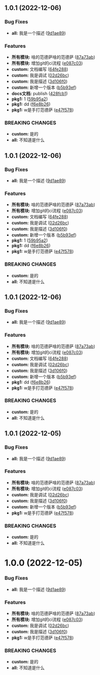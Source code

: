 ## 1.0.1 (2022-12-06)


### Bug Fixes

* **all:** 我是一个描述 ([9d1ae89](https://github.com/lzbgithubcode/ts-monorepo-demo/commit/9d1ae89a35af5d5c8a1499524c9b5cb59811af5c))


### Features

* **所有模块:** 啥的范德萨啥的范德萨 ([87a73ab](https://github.com/lzbgithubcode/ts-monorepo-demo/commit/87a73ab1627ea2e07f2eabc68aea5e40afdd61ae))
* **所有模块:** 增加git的ci流程 ([e087c03](https://github.com/lzbgithubcode/ts-monorepo-demo/commit/e087c03f0ac1d87b40ea7bb2a9ecaff7af50b1c3))
* **custom:** 文档编写 ([64fe288](https://github.com/lzbgithubcode/ts-monorepo-demo/commit/64fe2889f87be241218bf738cfab46b84ff68dde))
* **custom:** 我是调试 ([02d26bc](https://github.com/lzbgithubcode/ts-monorepo-demo/commit/02d26bc2c3b1bc57b6d9fcf300fb787bc6e1bfe6))
* **custom:** 我是描述 ([3d106f0](https://github.com/lzbgithubcode/ts-monorepo-demo/commit/3d106f05f8e51c8af4fe7c843fa582f85e8b3d8b))
* **custom:** 新增一个版本 ([b5b93ef](https://github.com/lzbgithubcode/ts-monorepo-demo/commit/b5b93efa725cc359f84d053571b29b8ac1bad33a))
* **docs文档:** publish ([428fcb1](https://github.com/lzbgithubcode/ts-monorepo-demo/commit/428fcb13cd1620435ac11250259a2daa55509695))
* **pkg1:** 1 ([59b95a2](https://github.com/lzbgithubcode/ts-monorepo-demo/commit/59b95a206f0b5ad0d83aa8e4b4cd2ef92c4250d9))
* **pkg1:** dd ([f6e8b26](https://github.com/lzbgithubcode/ts-monorepo-demo/commit/f6e8b2649dd3f080dc7966cf77d851c57d7454d1))
* **pkg1:** w是手打范德萨 ([e47f578](https://github.com/lzbgithubcode/ts-monorepo-demo/commit/e47f578a3e1849174f47cded13f0af2b1bcc5a86))


### BREAKING CHANGES

* **custom:** 是的
* **all:** 不知道是什么



## 1.0.1 (2022-12-06)


### Bug Fixes

* **all:** 我是一个描述 ([9d1ae89](https://github.com/lzbgithubcode/ts-monorepo-demo/commit/9d1ae89a35af5d5c8a1499524c9b5cb59811af5c))


### Features

* **所有模块:** 啥的范德萨啥的范德萨 ([87a73ab](https://github.com/lzbgithubcode/ts-monorepo-demo/commit/87a73ab1627ea2e07f2eabc68aea5e40afdd61ae))
* **所有模块:** 增加git的ci流程 ([e087c03](https://github.com/lzbgithubcode/ts-monorepo-demo/commit/e087c03f0ac1d87b40ea7bb2a9ecaff7af50b1c3))
* **custom:** 文档编写 ([64fe288](https://github.com/lzbgithubcode/ts-monorepo-demo/commit/64fe2889f87be241218bf738cfab46b84ff68dde))
* **custom:** 我是调试 ([02d26bc](https://github.com/lzbgithubcode/ts-monorepo-demo/commit/02d26bc2c3b1bc57b6d9fcf300fb787bc6e1bfe6))
* **custom:** 我是描述 ([3d106f0](https://github.com/lzbgithubcode/ts-monorepo-demo/commit/3d106f05f8e51c8af4fe7c843fa582f85e8b3d8b))
* **custom:** 新增一个版本 ([b5b93ef](https://github.com/lzbgithubcode/ts-monorepo-demo/commit/b5b93efa725cc359f84d053571b29b8ac1bad33a))
* **pkg1:** 1 ([59b95a2](https://github.com/lzbgithubcode/ts-monorepo-demo/commit/59b95a206f0b5ad0d83aa8e4b4cd2ef92c4250d9))
* **pkg1:** dd ([f6e8b26](https://github.com/lzbgithubcode/ts-monorepo-demo/commit/f6e8b2649dd3f080dc7966cf77d851c57d7454d1))
* **pkg1:** w是手打范德萨 ([e47f578](https://github.com/lzbgithubcode/ts-monorepo-demo/commit/e47f578a3e1849174f47cded13f0af2b1bcc5a86))


### BREAKING CHANGES

* **custom:** 是的
* **all:** 不知道是什么



## 1.0.1 (2022-12-06)


### Bug Fixes

* **all:** 我是一个描述 ([9d1ae89](https://github.com/lzbgithubcode/ts-monorepo-demo/commit/9d1ae89a35af5d5c8a1499524c9b5cb59811af5c))


### Features

* **所有模块:** 啥的范德萨啥的范德萨 ([87a73ab](https://github.com/lzbgithubcode/ts-monorepo-demo/commit/87a73ab1627ea2e07f2eabc68aea5e40afdd61ae))
* **所有模块:** 增加git的ci流程 ([e087c03](https://github.com/lzbgithubcode/ts-monorepo-demo/commit/e087c03f0ac1d87b40ea7bb2a9ecaff7af50b1c3))
* **custom:** 文档编写 ([64fe288](https://github.com/lzbgithubcode/ts-monorepo-demo/commit/64fe2889f87be241218bf738cfab46b84ff68dde))
* **custom:** 我是调试 ([02d26bc](https://github.com/lzbgithubcode/ts-monorepo-demo/commit/02d26bc2c3b1bc57b6d9fcf300fb787bc6e1bfe6))
* **custom:** 我是描述 ([3d106f0](https://github.com/lzbgithubcode/ts-monorepo-demo/commit/3d106f05f8e51c8af4fe7c843fa582f85e8b3d8b))
* **custom:** 新增一个版本 ([b5b93ef](https://github.com/lzbgithubcode/ts-monorepo-demo/commit/b5b93efa725cc359f84d053571b29b8ac1bad33a))
* **pkg1:** dd ([f6e8b26](https://github.com/lzbgithubcode/ts-monorepo-demo/commit/f6e8b2649dd3f080dc7966cf77d851c57d7454d1))
* **pkg1:** w是手打范德萨 ([e47f578](https://github.com/lzbgithubcode/ts-monorepo-demo/commit/e47f578a3e1849174f47cded13f0af2b1bcc5a86))


### BREAKING CHANGES

* **custom:** 是的
* **all:** 不知道是什么



## 1.0.1 (2022-12-05)


### Bug Fixes

* **all:** 我是一个描述 ([9d1ae89](https://github.com/lzbgithubcode/ts-monorepo-demo/commit/9d1ae89a35af5d5c8a1499524c9b5cb59811af5c))


### Features

* **所有模块:** 啥的范德萨啥的范德萨 ([87a73ab](https://github.com/lzbgithubcode/ts-monorepo-demo/commit/87a73ab1627ea2e07f2eabc68aea5e40afdd61ae))
* **所有模块:** 增加git的ci流程 ([e087c03](https://github.com/lzbgithubcode/ts-monorepo-demo/commit/e087c03f0ac1d87b40ea7bb2a9ecaff7af50b1c3))
* **custom:** 我是调试 ([02d26bc](https://github.com/lzbgithubcode/ts-monorepo-demo/commit/02d26bc2c3b1bc57b6d9fcf300fb787bc6e1bfe6))
* **custom:** 我是描述 ([3d106f0](https://github.com/lzbgithubcode/ts-monorepo-demo/commit/3d106f05f8e51c8af4fe7c843fa582f85e8b3d8b))
* **custom:** 新增一个版本 ([b5b93ef](https://github.com/lzbgithubcode/ts-monorepo-demo/commit/b5b93efa725cc359f84d053571b29b8ac1bad33a))
* **pkg1:** w是手打范德萨 ([e47f578](https://github.com/lzbgithubcode/ts-monorepo-demo/commit/e47f578a3e1849174f47cded13f0af2b1bcc5a86))


### BREAKING CHANGES

* **custom:** 是的
* **all:** 不知道是什么



# 1.0.0 (2022-12-05)


### Bug Fixes

* **all:** 我是一个描述 ([9d1ae89](https://github.com/lzbgithubcode/ts-monorepo-demo/commit/9d1ae89a35af5d5c8a1499524c9b5cb59811af5c))


### Features

* **所有模块:** 啥的范德萨啥的范德萨 ([87a73ab](https://github.com/lzbgithubcode/ts-monorepo-demo/commit/87a73ab1627ea2e07f2eabc68aea5e40afdd61ae))
* **所有模块:** 增加git的ci流程 ([e087c03](https://github.com/lzbgithubcode/ts-monorepo-demo/commit/e087c03f0ac1d87b40ea7bb2a9ecaff7af50b1c3))
* **custom:** 我是调试 ([02d26bc](https://github.com/lzbgithubcode/ts-monorepo-demo/commit/02d26bc2c3b1bc57b6d9fcf300fb787bc6e1bfe6))
* **custom:** 我是描述 ([3d106f0](https://github.com/lzbgithubcode/ts-monorepo-demo/commit/3d106f05f8e51c8af4fe7c843fa582f85e8b3d8b))
* **pkg1:** w是手打范德萨 ([e47f578](https://github.com/lzbgithubcode/ts-monorepo-demo/commit/e47f578a3e1849174f47cded13f0af2b1bcc5a86))


### BREAKING CHANGES

* **custom:** 是的
* **all:** 不知道是什么









